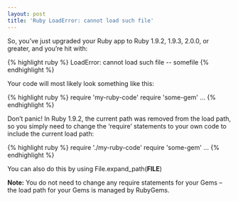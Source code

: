 ```yaml
---
layout: post
title: 'Ruby LoadError: cannot load such file'
---
```


So, you’ve just upgraded your Ruby app to Ruby 1.9.2, 1.9.3, 2.0.0, or greater, and you’re hit with:

{% highlight ruby %}
 LoadError: cannot load such file -- somefile
{% endhighlight %}

Your code will most likely look something like this:

{% highlight ruby %}
 require 'my-ruby-code'
 require 'some-gem'
 ...
{% endhighlight %}

Don’t panic! In Ruby 1.9.2, the current path was removed from the load path, so you simply need to change the ‘require’ statements to your own code to include the current load path:

{% highlight ruby %}
 require './my-ruby-code'
 require 'some-gem'
 ...
{% endhighlight %}

You can also do this by using File.expand_path(__FILE__)

**Note:** You do not need to change any require statements for your Gems – the load path for your Gems is managed by RubyGems.
